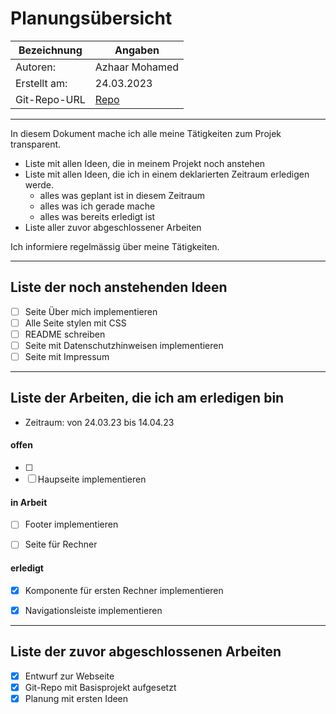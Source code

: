# <Projekt> Planungsübersicht

| Bezeichnung    | Angaben        |
| -------------- | ---------------|
| Autoren:       | Azhaar Mohamed |
| Erstellt am:   | 24.03.2023     |
| Git-Repo-URL   | [Repo](https://github.com/azhaarmohamed20/versicherungsrechner) |

---

In diesem Dokument mache ich alle meine Tätigkeiten zum Projek transparent.

* Liste mit allen Ideen, die in meinem Projekt noch anstehen
* Liste mit allen Ideen, die ich in einem deklarierten Zeitraum erledigen werde.
   * alles was geplant ist in diesem Zeitraum
   * alles was ich gerade mache
   * alles was bereits erledigt ist
* Liste aller zuvor abgeschlossener Arbeiten
   
Ich informiere regelmässig über meine Tätigkeiten.

   
---

## Liste der noch anstehenden Ideen

* [ ] Seite Über mich implementieren
* [ ] Alle Seite stylen mit CSS
* [ ] README schreiben
* [ ] Seite mit Datenschutzhinweisen implementieren
* [ ] Seite mit Impressum

---

## Liste der Arbeiten, die ich am erledigen bin

* Zeitraum: von 24.03.23 bis 14.04.23

#### offen

* [ ] 
* [ ] Haupseite implementieren

#### in Arbeit

* [ ] Footer implementieren
* [ ] Seite für Rechner


#### erledigt

* [x] Komponente für ersten Rechner implementieren
* [x] Navigationsleiste implementieren


---

## Liste der zuvor abgeschlossenen Arbeiten

* [x] Entwurf zur Webseite
* [x] Git-Repo mit Basisprojekt aufgesetzt
* [x] Planung mit ersten Ideen
